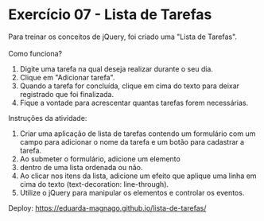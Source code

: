 # Exercício 07 - Lista de Tarefas
Para treinar os conceitos de jQuery, foi criado uma "Lista de Tarefas".<br><br>
Como funciona?<br>
1) Digite uma tarefa na qual deseja realizar durante o seu dia.<br>
2) Clique em "Adicionar tarefa".<br>
3) Quando a tarefa for concluída, clique em cima do texto para deixar registrado que foi finalizada.<br>
4) Fique a vontade para acrescentar quantas tarefas forem necessárias.<br>

Instruções da atividade:
1) Criar uma aplicação de lista de tarefas contendo um formulário com um campo para adicionar o nome da tarefa e um botão para cadastrar a tarefa.
2) Ao submeter o formulário, adicione um elemento <li> dentro de
uma lista ordenada ou não.
3) Ao clicar nos itens da lista, adicione um efeito que aplique uma linha em cima do texto (text-decoration: line-through).
4) Utilize o jQuery para manipular os elementos e controlar os eventos.

Deploy: https://eduarda-magnago.github.io/lista-de-tarefas/
